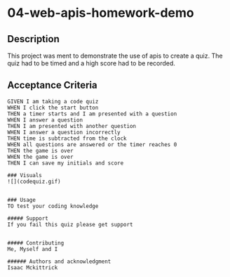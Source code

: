 
# 04-web-apis-homework-demo

## Description
This project was ment to demonstrate the use of apis to create a quiz. The quiz had to be timed and a high score had to be recorded. 

## Acceptance Criteria

```
GIVEN I am taking a code quiz
WHEN I click the start button
THEN a timer starts and I am presented with a question
WHEN I answer a question
THEN I am presented with another question
WHEN I answer a question incorrectly
THEN time is subtracted from the clock
WHEN all questions are answered or the timer reaches 0
THEN the game is over
WHEN the game is over
THEN I can save my initials and score

### Visuals
![](codequiz.gif)


### Usage
TO test your coding knowledge

##### Support
If you fail this quiz please get support 


##### Contributing
Me, Myself and I

###### Authors and acknowledgment
Isaac Mckittrick



